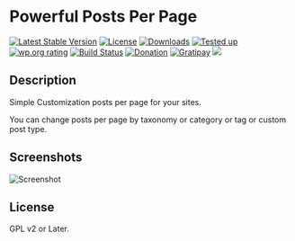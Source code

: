 # Powerful Posts Per Page

[![Latest Stable Version](https://poser.pugx.org/torounit/pppp/v/stable)](https://packagist.org/packages/torounit/pppp)
[![License](https://poser.pugx.org/torounit/pppp/license)](https://packagist.org/packages/torounit/pppp)
[![Downloads](https://img.shields.io/wordpress/plugin/dt/pppp.svg)](https://wordpress.org/plugins/pppp/)
[![Tested up](https://img.shields.io/wordpress/v/pppp.svg)](https://wordpress.org/plugins/pppp/)
[![wp.org rating](https://img.shields.io/wordpress/plugin/r/pppp.svg)](https://wordpress.org/plugins/pppp/)
[![Build Status](https://travis-ci.org/torounit/pppp.svg)](https://travis-ci.org/torounit/pppp)
[![Donation](https://img.shields.io/badge/bitcoin-donate-yellow.svg)](https://blockchain.info/ja/address/3HwkojX2pd9wc5kPFdXnDXMTNbgBmPRygX)
[![Gratipay](https://img.shields.io/gratipay/team/pppp.svg)](https://gratipay.com/Custom-Post-Type-Permalinks/)
[![](https://ps.w.org/pppp/assets/banner-1544x500.png?rev=1044335)](https://wordpress.org/plugins/pppp/)

## Description

Simple Customization posts per page for your sites.

You can change posts per page by taxonomy or category or tag or custom post type.

## Screenshots

![Screenshot](https://raw.github.com/torounit/pppp/master/screenshot-1.png)

## License

GPL v2 or Later.

